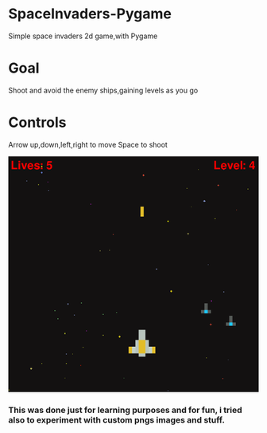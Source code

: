 # SpaceInvaders-Pygame
  Simple space invaders 2d game,with Pygame

# Goal
  Shoot and avoid the enemy ships,gaining levels as you go

# Controls 
  Arrow up,down,left,right to move
  Space to shoot
  
![title screen](https://github.com/kdrosxo/SpaceInvaders-Pygame/blob/main/Pygame.png)


### This was done just for learning purposes and for fun, i tried also to experiment with custom pngs images and stuff.

